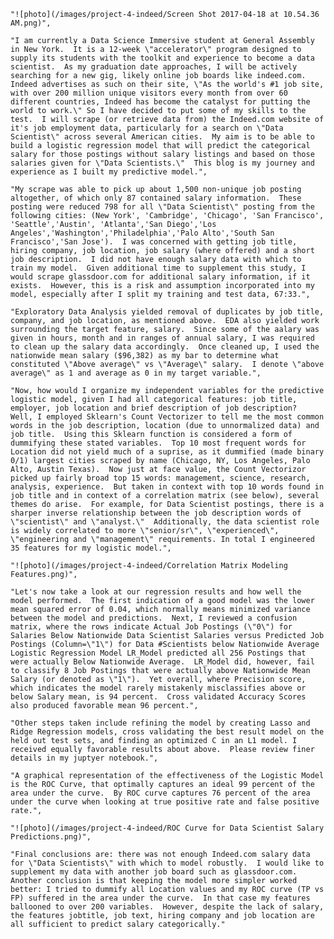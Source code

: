 
    "![photo](/images/project-4-indeed/Screen Shot 2017-04-18 at 10.54.36 AM.png)",
    
    "I am currently a Data Science Immersive student at General Assembly in New York.  It is a 12-week \"accelerator\" program designed to supply its students with the toolkit and experience to become a data scientist.  As my graduation date approaches, I will be actively searching for a new gig, likely online job boards like indeed.com.  Indeed advertises as such on their site, \"As the world's #1 job site, with over 200 million unique visitors every month from over 60 different countries, Indeed has become the catalyst for putting the world to work.\" So I have decided to put some of my skills to the test.  I will scrape (or retrieve data from) the Indeed.com website of it's job employment data, particularly for a search on \"Data Scientist\" across several American cities.  My aim is to be able to build a logistic regression model that will predict the categorical salary for those postings without salary listings and based on those salaries given for \"Data Scientists.\"  This blog is my journey and experience as I built my predictive model.",
    
    "My scrape was able to pick up about 1,500 non-unique job posting altogether, of which only 87 contained salary information.  These posting were reduced 798 for all \"Data Scientist\" posting from the following cities: (New York', 'Cambridge', 'Chicago', 'San Francisco', 'Seattle','Austin', 'Atlanta','San Diego','Los Angeles','Washington','Philadelphia','Palo Alto','South San Francisco','San Jose').  I was concerned with getting job title, hiring company, job location, job salary (where offered) and a short job description.  I did not have enough salary data with which to train my model.  Given additional time to supplement this study, I would scrape glassdoor.com for additional salary information, if it exists.  However, this is a risk and assumption incorporated into my model, especially after I split my training and test data, 67:33.",
    
    "Exploratory Data Analysis yielded removal of duplicates by job title, company, and job location, as mentioned above.  EDA also yielded work surrounding the target feature, salary.  Since some of the aalary was given in hours, month and in ranges of annual salary, I was required to clean up the salary data accordingly.  Once cleaned up, I used the nationwide mean salary ($96,382) as my bar to determine what constituted \"Above average\" vs \"Average\" salary.  I denote \"above average\" as 1 and average as 0 in my target variable.",
    
    "Now, how would I organize my independent variables for the predictive logistic model, given I had all categorical features: job title, employer, job location and brief description of job description?  Well, I employed Sklearn's Count Vectorizer to tell me the most common words in the job description, location (due to unnormalized data) and job title.  Using this Sklearn function is considered a form of dummifying these stated variables.  Top 10 most frequent words for Location did not yield much of a suprise, as it dummified (made binary 0/1) largest cities scraped by name (Chicago, NY, Los Angeles, Palo Alto, Austin Texas).  Now just at face value, the Count Vectorizor picked up fairly broad top 15 words: management, science, research, analysis, experience.  But taken in context with top 10 words found in job title and in context of a correlation matrix (see below), several themes do arise.  For example, for Data Scientist postings, there is a sharper inverse relationship between the job description words of \"scientist\" and \"analyst.\"  Additionally, the data scientist role is widely correlated to more \"senior/sr\", \"experienced\", \"engineering and \"management\" requirements. In total I engineered 35 features for my logistic model.",
    
    "![photo](/images/project-4-indeed/Correlation Matrix Modeling Features.png)",
    
    "Let's now take a look at our regression results and how well the model performed.  The first indication of a good model was the lower mean squared error of 0.04, which normally means minimized variance between the model and predictions.  Next, I reviewed a confusion matrix, where the rows indicate Actual Job Postings (\"0\") for Salaries Below Nationwide Data Scientist Salaries versus Predicted Job Postings (Column=\"1\") for Data #Scientists below Nationwide Average Logistic Regression Model LR_Model predicted all 256 Postings that were actually Below Nationwide Average.  LR_Model did, however, fail to classify 8 Job Postings that were actually above Nationwide Mean Salary (or denoted as \"1\").  Yet overall, where Precision score, which indicates the model rarely mistakenly misclassifies above or below Salary mean, is 94 percent.  Cross validated Accuracy Scores also produced favorable mean 96 percent.",

    "Other steps taken include refining the model by creating Lasso and Ridge Regression models, cross validating the best result model on the held out test sets, and finding an optimized C in an L1 model. I received equally favorable results about above.  Please review finer details in my juptyer notebook.",
    
    "A graphical representation of the effectiveness of the Logistic Model is the ROC Curve, that optimally captures an ideal 99 percent of the area under the curve.  By ROC curve captures 76 percent of the area under the curve when looking at true positive rate and false positive rate.",
    
    "![photo](/images/project-4-indeed/ROC Curve for Data Scientist Salary Predictions.png)",
    
    "Final conclusions are: there was not enough Indeed.com salary data for \"Data Scientists\" with which to model robustly.  I would like to supplement my data with another job board such as glassdoor.com.  Another conclusion is that keeping the model more simpler worked better: I tried to dummify all Location values and my ROC curve (TP vs FP) suffered in the area under the curve.  In that case my features ballooned to over 200 variables.  However, despite the lack of salary, the features jobtitle, job text, hiring company and job location are all sufficient to predict salary categorically."

